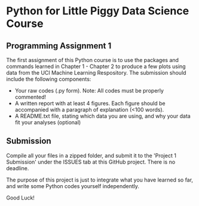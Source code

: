 # Python for Little Piggy Data Science Course
## Programming Assignment 1
The first assignment of this Python course is to use the packages and commands learned in Chapter 1 - Chapter 2 to produce
a few plots using data from the UCI Machine Learning Respository. The submission should include the following components:
* Your raw codes (.py form). Note: All codes must be properly commented!
* A written report with at least 4 figures. Each figure should be accompanied with a paragraph of explanation (<100 words).
* A README.txt file, stating which data you are using, and why your data fit your analyses (optional)

## Submission
Compile all your files in a zipped folder, and submit it to the 'Project 1 Submission' under the ISSUES tab at this GitHub 
project. There is no deadline.

 The purpose of this project is just to integrate what you have learned so far, and write some Python codes yourself independently. 
 
 Good Luck!
